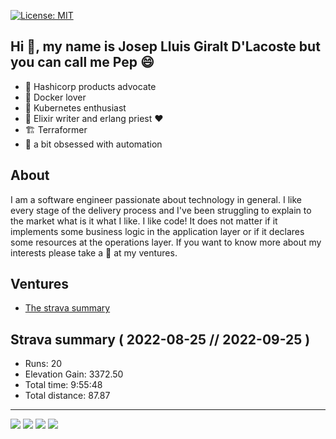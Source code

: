 [![License: MIT](https://img.shields.io/badge/License-MIT-green.svg)](https://github.com/gilacost/gilacost/blob/master/LICENSE.md)

<!--
https://www.credly.com/badges/6855d098-6a9f-4292-bb2c-aa3745d8622c/public_url
![ViewCount](http://bit.ly/Thomas-Github-Visits)
-->

## Hi :wave:, my name is Josep Lluis Giralt D'Lacoste but you can call me Pep :smile:

- :angel: Hashicorp products advocate
- :whale: Docker lover
- :ship: Kubernetes enthusiast
- :purple_heart: Elixir writer and erlang priest :heart:
- 🏗 Terraformer
- :robot: a bit obsessed with automation

## About

I am a software engineer passionate about technology in general. I like every
stage of the delivery process and I've been struggling to explain to the
market what is it what I like. I like code! It does not matter if it
implements some business logic in the application layer or if it declares some
resources at the operations layer. If you want to know more about my interests
please take a :eyes: at my ventures.

## Ventures

- [The strava summary](./ventures/strava_summary.md)

## Strava summary ( 2022-08-25 //  2022-09-25 )

<!--
meter el badge the last synced ci passed
-->

  * Runs: 20
  * Elevation Gain: 3372.50
  * Total time: 9:55:48
  * Total distance: 87.87

<!-- ## Skills in the box -->
<!-- ## Working/Reading -->
<!--
- update hacker rank with erlang katas
- todo group all AOCs
- bring hacker news assessments to repo
- more sexy badges
- personal site
- more badges
- bring all assessments to assessments
- badge for ellie's co-op PR
- repo with courses and put terraform stuff and others
-->

<hr>
<!--
<p align="center">
   <i>A problem can be solved in a 100 different ways and There's always an easier way to solve a problem.</i>
   <br>
   <i>You miss 100% of the shots you don't take.</i>
   <br>
<br>
-->
<a target="_blank" href="https://pepo.ventures/"><img src="https://img.shields.io/badge/-WEB-FF4088?style=for-the-badge&logo=Hugo&logoColor=white"></img></a>
<a target="_blank" href="https://www.linkedin.com/in/joseplluisgiraltdlacoste/"><img src="https://img.shields.io/badge/-LinkedIn-0077B5?style=for-the-badge&logo=Linkedin&logoColor=white"></img></a>
<a target="_blank" href="mailto:josep.g.dlacoste@gmail.com"><img src="https://img.shields.io/badge/-Gmail-D14836?style=for-the-badge&logo=Gmail&logoColor=white"></img></a>
<a target="_blank" href="https://www.strava.com/athletes/16733304"><img src="https://img.shields.io/badge/Strava-FC4C02.svg?style=for-the-badge&logo=Strava&logoColor=white"></img></a>
